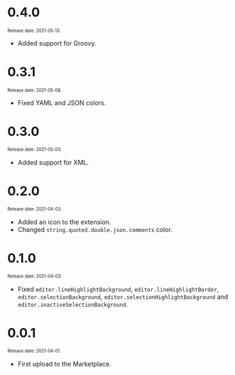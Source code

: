 # 0.4.0

<sup><sub>Release date: 2021-05-13.</sub></sup>

* Added support for Groovy.

# 0.3.1

<sup><sub>Release date: 2021-05-08.</sub></sup>

* Fixed YAML and JSON colors.

# 0.3.0

<sup><sub>Release date: 2021-05-03.</sub></sup>

* Added support for XML.

# 0.2.0

<sup><sub>Release date: 2021-04-03.</sub></sup>

* Added an icon to the extension.
* Changed `string.quoted.double.json.comments` color.

# 0.1.0

<sup><sub>Release date: 2021-04-03.</sub></sup>

* Fixed `editor.lineHighlightBackground`, `editor.lineHighlightBorder`, `editor.selectionBackground`, `editor.selectionHighlightBackground` and `editor.inactiveSelectionBackground`.

# 0.0.1

<sup><sub>Release date: 2021-04-01.</sub></sup>

* First upload to the Marketplace.
